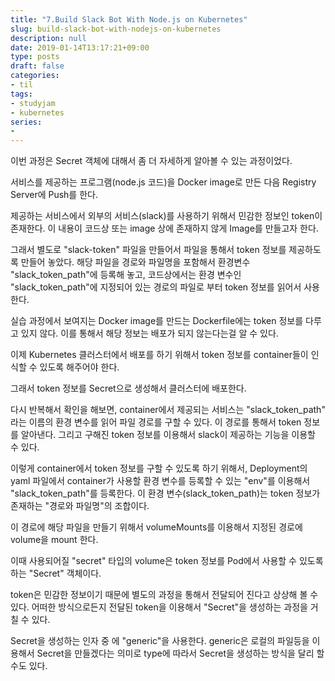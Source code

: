 ```yaml
---
title: "7.Build Slack Bot With Node.js on Kubernetes"
slug: build-slack-bot-with-nodejs-on-kubernetes
description: null
date: 2019-01-14T13:17:21+09:00
type: posts
draft: false 
categories:
- til 
tags:
- studyjam
- kubernetes
series:
-
---
```


이번 과정은 Secret 객체에 대해서 좀 더 자세하게 알아볼 수 있는 과정이었다.



서비스를 제공하는 프로그램(node.js 코드)을 Docker image로 만든 다음 Registry Server에 Push를 한다.

제공하는 서비스에서 외부의 서비스(slack)를 사용하기 위해서 민감한 정보인 token이 존재한다. 이 내용이 코드상 또는 image 상에 존재하지 않게 Image를 만들고자 한다.

그래서 별도로 "slack-token" 파일을 만들어서 파일을 통해서 token 정보를 제공하도록 만들어 놓았다. 해당 파일을 경로와 파일명을 포함해서 환경변수 "slack_token_path"에 등록해 놓고, 코드상에서는 환경 변수인 "slack_token_path"에 지정되어 있는 경로의 파일로 부터 token 정보를 읽어서 사용한다.



실습 과정에서 보여지는 Docker image를 만드는 Dockerfile에는 token 정보를 다루고 있지 않다. 이를 통해서 해당 정보는 배포가 되지 않는다는걸 알 수 있다.



이제 Kubernetes 클러스터에서 배포를 하기 위해서 token 정보를 container들이 인식할 수 있도록 해주어야 한다.

그래서 token 정보를 Secret으로 생성해서 클러스터에 배포한다.



다시 반복해서 확인을 해보면, container에서 제공되는 서비스는 "slack_token_path" 라는 이름의 환경 변수를 읽어 파일 경로를 구할 수 있다. 이 경로를 통해서 token 정보를 알아낸다. 그리고 구해진 token 정보를 이용해서 slack이 제공하는 기능을 이용할 수 있다.



이렇게 container에서 token 정보를 구할 수 있도록 하기 위해서, Deployment의 yaml 파일에서 container가 사용할 환경 변수를 등록할 수 있는 "env"를 이용해서 "slack_token_path"를 등록한다. 이 환경 변수(slack_token_path)는 token 정보가 존재하는 "경로와 파일명"의 조합이다.

이 경로에 해당 파일을 만들기 위해서 volumeMounts를 이용해서 지정된 경로에 volume을 mount 한다.



이때 사용되어질 "secret" 타입의 volume은 token 정보를 Pod에서 사용할 수 있도록 하는 "Secret" 객체이다.



token은 민감한 정보이기 때문에 별도의 과정을 통해서 전달되어 진다고 상상해 볼 수 있다. 어떠한 방식으로든지 전달된 token을 이용해서 "Secret"을 생성하는 과정을 거칠 수 있다.



Secret을 생성하는 인자 중 에 "generic"을 사용한다. generic은 로컬의 파일등을 이용해서 Secret을 만들겠다는 의미로 type에 따라서 Secret을 생성하는 방식을 달리 할 수도 있다.


